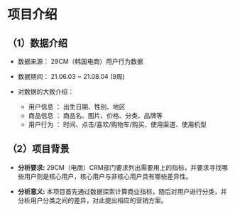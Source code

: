 # 项目介绍
## （1）数据介绍
- 数据来源： 29CM（韩国电商）用户行为数据
- 数据期间： 21.06.03 ~ 21.08.04 (9周)

- 对数据的大致介绍：
    - 用户信息 ： 出生日期、性别、地区
    - 商品信息 ： 商品名、图片、价格、分类、品牌等
    - 用户行为 ： 时间、点击/喜欢/购物车/购买、使用渠道、使用机型
    
## （2）项目背景
- **分析要求:** 29CM（电商）CRM部门要求列出需要用上的指标，并要求寻找哪些用户则是核心用户，核心用户与非核心用户具有哪些差异性。

- **分析意义:** 本项目首先通过数据探索计算商业指标，随后对用户进行分类，并分析用户分类之间的差异，对此提出相应的营销方案。
